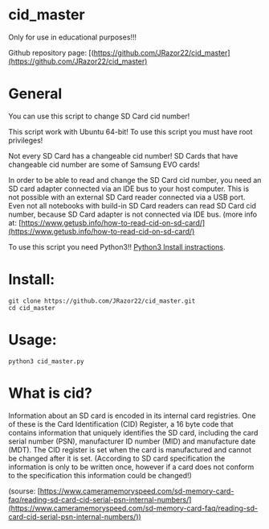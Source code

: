 # cid_master

Only for use in educational purposes!!!

Github repository page: [(https://github.com/JRazor22/cid_master](https://github.com/JRazor22/cid_master)

# General 
You can use this script to change SD Card cid number!

This script work with Ubuntu 64-bit! To use this script you must have root privileges!

Not every SD Card has a changeable cid number! SD Cards that have changeable cid number are some of Samsung EVO cards!

In order to be able to read and change the SD Card cid number, you need an SD card adapter connected via an IDE bus to your host computer. This is not possible with an external SD Card reader connected via a USB port. Even not all notebooks with build-in SD Card readers can read SD Card cid number, because SD Card adapter is not connected via IDE bus. (more info at: [https://www.getusb.info/how-to-read-cid-on-sd-card/](https://www.getusb.info/how-to-read-cid-on-sd-card/)

To use this script you need Python3!! [Python3 Install instractions](https://docs.python-guide.org/starting/install3/linux/).
# Install:
```
git clone https://github.com/JRazor22/cid_master.git
cd cid_master
```
# Usage:
```
python3 cid_master.py
```
# What is cid?

Information about an SD card is encoded in its internal card registries. One of these is the Card Identification (CID) Register, a 16 byte code that contains information that uniquely identifies the SD card, including the card serial number (PSN), manufacturer ID number (MID) and manufacture date (MDT). The CID register is set when the card is manufactured and cannot be changed after it is set. (According to SD card specification the information is only to be written once, however if a card does not conform to the specification this information could be changed!)

(sourse: [https://www.cameramemoryspeed.com/sd-memory-card-faq/reading-sd-card-cid-serial-psn-internal-numbers/](https://www.cameramemoryspeed.com/sd-memory-card-faq/reading-sd-card-cid-serial-psn-internal-numbers/))


